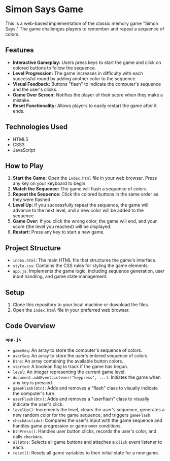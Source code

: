 # Simon Says Game

This is a web-based implementation of the classic memory game "Simon Says." The game challenges players to remember and repeat a sequence of colors.

## Features

* **Interactive Gameplay:** Users press keys to start the game and click on colored buttons to follow the sequence.
* **Level Progression:** The game increases in difficulty with each successful round by adding another color to the sequence.
* **Visual Feedback:** Buttons "flash" to indicate the computer's sequence and the user's clicks.
* **Game Over Screen:** Notifies the player of their score when they make a mistake.
* **Reset Functionality:** Allows players to easily restart the game after it ends.

## Technologies Used

* HTML5
* CSS3
* JavaScript

## How to Play

1.  **Start the Game:** Open the `index.html` file in your web browser. Press any key on your keyboard to begin.
2.  **Watch the Sequence:** The game will flash a sequence of colors.
3.  **Repeat the Sequence:** Click the colored buttons in the same order as they were flashed.
4.  **Level Up:** If you successfully repeat the sequence, the game will advance to the next level, and a new color will be added to the sequence.
5.  **Game Over:** If you click the wrong color, the game will end, and your score (the level you reached) will be displayed.
6.  **Restart:** Press any key to start a new game.

## Project Structure

* `index.html`: The main HTML file that structures the game's interface.
* `style.css`: Contains the CSS rules for styling the game elements.
* `app.js`: Implements the game logic, including sequence generation, user input handling, and game state management.

## Setup

1.  Clone this repository to your local machine or download the files.
2.  Open the `index.html` file in your preferred web browser.

## Code Overview

### `app.js`

* `gameSeq`: An array to store the computer's sequence of colors.
* `userSeq`: An array to store the user's entered sequence of colors.
* `btns`: An array containing the available button colors.
* `started`: A boolean flag to track if the game has begun.
* `level`: An integer representing the current game level.
* `document.addEventListener("keypress", ...)`: Initiates the game when any key is pressed.
* `gameFlash(btn)`: Adds and removes a "flash" class to visually indicate the computer's turn.
* `userFlash(btn)`: Adds and removes a "userflash" class to visually indicate the user's click.
* `levelUp()`: Increments the level, clears the user's sequence, generates a new random color for the game sequence, and triggers `gameFlash`.
* `checkAns(idx)`: Compares the user's input with the game sequence and handles game progression or game over conditions.
* `btnPress()`: Handles user button clicks, records the user's color, and calls `checkAns`.
* `allBtns`: Selects all game buttons and attaches a `click` event listener to each.
* `reset()`: Resets all game variables to their initial state for a new game.
